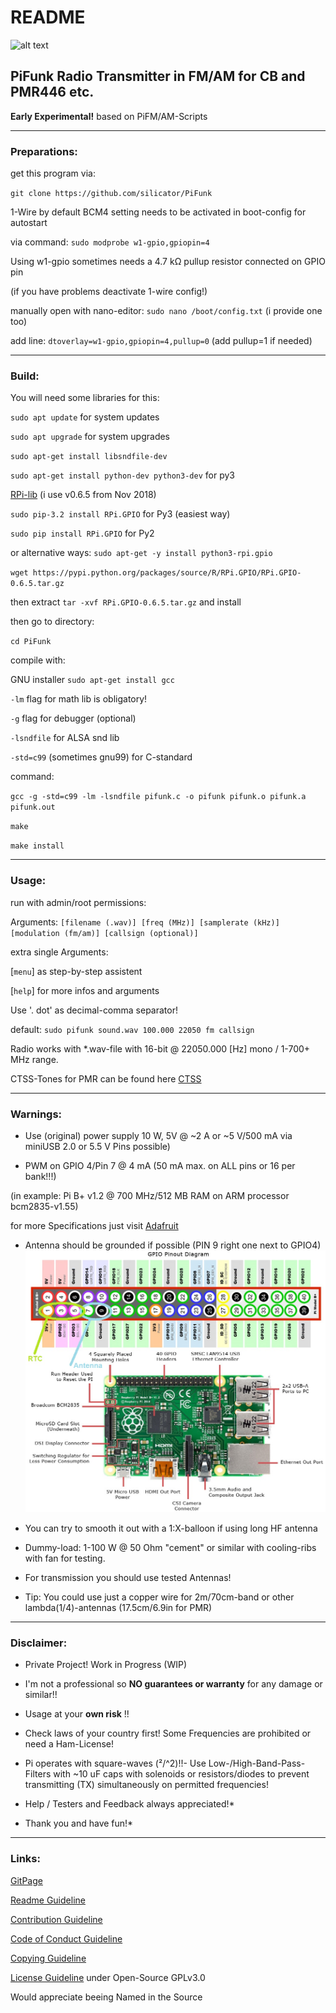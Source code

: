 # README

![alt text](https://raw.githubusercontent.com/silicator/PiFunk/master/docs/favicon.ico "Logo PiFunk")

## PiFunk Radio Transmitter in FM/AM for CB and PMR446 etc.

**Early Experimental!**
based on PiFM/AM-Scripts
___

### Preparations:

get this program via: 

`git clone https://github.com/silicator/PiFunk`

1-Wire by default BCM4 setting needs to be activated in boot-config for autostart

via command: `sudo modprobe w1-gpio,gpiopin=4`

Using w1-gpio sometimes needs a 4.7 kΩ pullup resistor connected on GPIO pin 

(if you have problems deactivate 1-wire config!)

manually open with nano-editor: `sudo nano /boot/config.txt` (i provide one too)

add line: `dtoverlay=w1-gpio,gpiopin=4,pullup=0` (add pullup=1 if needed)
___

### Build:

You will need some libraries for this:

`sudo apt update` for system updates

`sudo apt upgrade` for system upgrades

`sudo apt-get install libsndfile-dev`

`sudo apt-get install python-dev python3-dev` for py3

[RPi-lib](https://pypi.org/project/RPi.GPIO/) (i use v0.6.5 from Nov 2018)

`sudo pip-3.2 install RPi.GPIO` for Py3 (easiest way)

`sudo pip install RPi.GPIO` for Py2

or alternative ways: `sudo apt-get -y install python3-rpi.gpio`

`wget https://pypi.python.org/packages/source/R/RPi.GPIO/RPi.GPIO-0.6.5.tar.gz`

then extract `tar -xvf RPi.GPIO-0.6.5.tar.gz` and install

then go to directory:

`cd PiFunk`

compile with:

GNU installer `sudo apt-get install gcc`

`-lm` flag for math lib is obligatory!

`-g` flag for debugger (optional)

`-lsndfile` for ALSA snd lib

`-std=c99` (sometimes gnu99) for C-standard 

command:

`gcc -g -std=c99 -lm -lsndfile pifunk.c -o pifunk pifunk.o pifunk.a pifunk.out`

`make`

`make install`
___

### Usage:

run with admin/root permissions:

Arguments: `[filename (.wav)] [freq (MHz)] [samplerate (kHz)] [modulation (fm/am)] [callsign (optional)] `

extra single Arguments:

[`menu`] as step-by-step assistent

[`help`] for more infos and arguments

Use '. dot' as decimal-comma separator! 

default: `sudo pifunk sound.wav 100.000 22050 fm callsign`

Radio works with *.wav-file with 16-bit @ 22050.000 [Hz] mono / 1-700+ MHz range.

CTSS-Tones for PMR can be found here [CTSS](ctss.csv) 

___

### Warnings:

- Use (original) power supply 10 W, 5V @ ~2 A or ~5 V/500 mA via miniUSB 2.0 or 5.5 V Pins possible)

- PWM on GPIO 4/Pin 7 @ 4 mA (50 mA max. on ALL pins or 16 per bank!!!)

(in example: Pi B+ v1.2 @ 700 MHz/512 MB RAM on ARM processor bcm2835-v1.55)

for more Specifications just visit [Adafruit](http://www.adafruit.com)

- Antenna should be grounded if possible (PIN 9 right one next to GPIO4)![Pinout](docs/pinout-gpio-pib+.jpg)

- You can try to smooth it out with a 1:X-balloon if using long HF antenna

- Dummy-load: 1-100 W @ 50 Ohm "cement" or similar with cooling-ribs with fan for testing.

- For transmission you should use tested Antennas! 

- Tip: You could use just a copper wire for 2m/70cm-band or other lambda(1/4)-antennas (17.5cm/6.9in for PMR)
___

### Disclaimer:

- Private Project! Work in Progress (WIP)

- I'm not a professional so **NO guarantees or warranty** for any damage or similar!!

- Usage at your **own risk** !!

- Check laws of your country first! Some Frequencies are prohibited or need a Ham-License!

- Pi operates with square-waves (²/^2)!!- Use Low-/High-Band-Pass-Filters with ~10 uF caps 
with solenoids or resistors/diodes to prevent transmitting (TX) simultaneously on permitted frequencies!

* Help / Testers and Feedback always appreciated!*

* Thank you and have fun!*
___

### Links:

[GitPage](https://silicator.github.io/PiFunk/)

[Readme Guideline](README.md)

[Contribution Guideline](docs/CONTRIBUTING.md)

[Code of Conduct Guideline](docs/CODE_OF_CONDUCT.md)

[Copying Guideline](docs/COPYING.md)

[License Guideline](LICENSE.md) under Open-Source GPLv3.0

Would appreciate beeing Named in the Source
